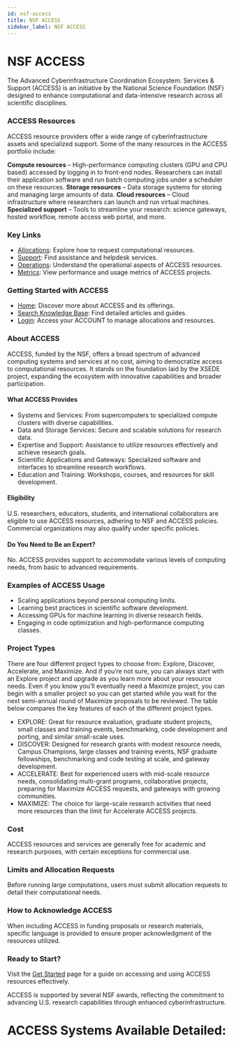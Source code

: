 ```yaml
---
id: nsf-access
title: NSF ACCESS
sidebar_label: NSF ACCESS
---
```


<link rel="stylesheet" href="https://cdn.jsdelivr.net/npm/bootstrap-icons@1.11.3/font/bootstrap-icons.min.css" />

# NSF ACCESS

The Advanced Cyberinfrastructure Coordination Ecosystem: Services & Support (ACCESS) is an initiative by the National Science Foundation (NSF) designed to enhance computational and data-intensive research across all scientific disciplines.

### ACCESS Resources
ACCESS resource providers offer a wide range of cyberinfrastructure assets and specialized support. Some of the many resources in the ACCESS portfolio include:

**Compute resources** – High-performance computing clusters (GPU and CPU based) accessed by logging in to front-end nodes. Researchers can install their application software and run batch computing jobs under a scheduler on these resources.
**Storage resources** – Data storage systems for storing and managing large amounts of data.
**Cloud resources** – Cloud infrastructure where researchers can launch and run virtual machines.
**Specialized support** – Tools to streamline your research: science gateways, hosted workflow, remote access web portal, and more.


### Key Links
- [Allocations](https://allocations.access-ci.org/): Explore how to request computational resources.
- [Support](https://support.access-ci.org/): Find assistance and helpdesk services.
- [Operations](https://operations.access-ci.org/): Understand the operational aspects of ACCESS resources.
- [Metrics](https://metrics.access-ci.org/): View performance and usage metrics of ACCESS projects.

### Getting Started with ACCESS
- [Home](https://access-ci.org/): Discover more about ACCESS and its offerings.
- [Search Knowledge Base](https://support.access-ci.org/knowledge-base): Find detailed articles and guides.
- [Login](https://access-ci.org/): Access your ACCOUNT to manage allocations and resources.

### About ACCESS
ACCESS, funded by the NSF, offers a broad spectrum of advanced computing systems and services at no cost, aiming to democratize access to computational resources. It stands on the foundation laid by the XSEDE project, expanding the ecosystem with innovative capabilities and broader participation.

#### What ACCESS Provides
- Systems and Services: From supercomputers to specialized compute clusters with diverse capabilities.
- Data and Storage Services: Secure and scalable solutions for research data.
- Expertise and Support: Assistance to utilize resources effectively and achieve research goals.
- Scientific Applications and Gateways: Specialized software and interfaces to streamline research workflows.
- Education and Training: Workshops, courses, and resources for skill development.

#### Eligibility
U.S. researchers, educators, students, and international collaborators are eligible to use ACCESS resources, adhering to NSF and ACCESS policies. Commercial organizations may also qualify under specific policies.

#### Do You Need to Be an Expert?
No. ACCESS provides support to accommodate various levels of computing needs, from basic to advanced requirements.

### Examples of ACCESS Usage
- Scaling applications beyond personal computing limits.
- Learning best practices in scientific software development.
- Accessing GPUs for machine learning in diverse research fields.
- Engaging in code optimization and high-performance computing classes.

### Project Types
There are four different project types to choose from: Explore, Discover, Accelerate, and Maximize. And if you’re not sure, you can always start with an Explore project and upgrade as you learn more about your resource needs. Even if you know you’ll eventually need a Maximize project, you can begin with a smaller project so you can get started while you wait for the next semi-annual round of Maximize proposals to be reviewed. The table below compares the key features of each of the different project types.

- EXPLORE: Great for resource evaluation, graduate student projects, small classes and training events, benchmarking, code development and porting, and similar small-scale uses.
- DISCOVER: Designed for research grants with modest resource needs, Campus Champions, large classes and training events, NSF graduate fellowships, benchmarking and code testing at scale, and gateway development.
- ACCELERATE: Best for experienced users with mid-scale resource needs, consolidating multi-grant programs, collaborative projects, preparing for Maximize ACCESS requests, and gateways with growing communities.
- MAXIMIZE: The choice for large-scale research activities that need more resources than the limit for Accelerate ACCESS projects.

### Cost
ACCESS resources and services are generally free for academic and research purposes, with certain exceptions for commercial use.

### Limits and Allocation Requests
Before running large computations, users must submit allocation requests to detail their computational needs.

### How to Acknowledge ACCESS
When including ACCESS in funding proposals or research materials, specific language is provided to ensure proper acknowledgment of the resources utilized.

### Ready to Start?
Visit the [Get Started](https://access-ci.org/about/get-started/) page for a guide on accessing and using ACCESS resources effectively.

ACCESS is supported by several NSF awards, reflecting the commitment to advancing U.S. research capabilities through enhanced cyberinfrastructure.

# ACCESS Systems Available Detailed:

<div id="resource-catalog-react"></div>
<script type="module">
    const baseUrl = "https://esm.sh/@xras/ui@onramps_v1/dist";
    import {
        onRampsResourceCatalog,
        shadowTarget,
    } from "https://esm.sh/@xras/ui@onramps_v1/dist/xras-ui.js";
    onRampsResourceCatalog({
        target: shadowTarget(
            document.getElementById("resource-catalog-react"),
            { accessStyles: true, baseUrl }
        ),
        onRamps: true,
        baseUrl
    });
</script>
